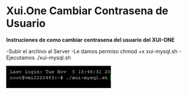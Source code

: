 # Xui.One Cambiar Contrasena de Usuario

**Instruciones de como cambiar contrasena del usuario del XUI-ONE**

-Subir el archivo al Server
-Le damos permiso chmod +x xui-mysql.sh
-Ejecutamos ./xui-mysql.sh

![run](readme-images/run.png)